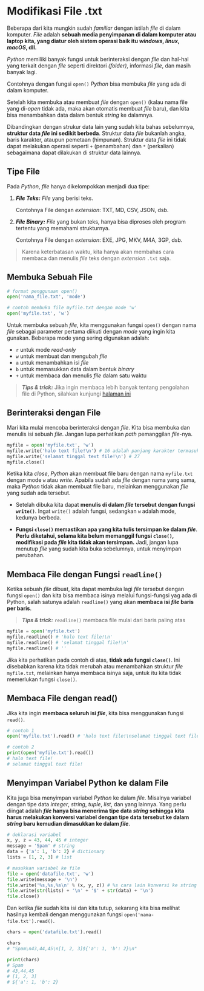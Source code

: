 # Modifikasi File .txt

Beberapa dari kita mungkin sudah *familiar* dengan istilah *file* di dalam komputer. *File* adalah **sebuah media penyimpanan di dalam komputer atau laptop kita, yang diatur oleh sistem operasi baik itu *windows*, *linux*, *macOS*, dll.**

*Python* memiliki banyak fungsi untuk berinteraksi dengan *file* dan hal-hal yang terkait dengan *file* seperti direktori *(folder)*, informasi *file*, dan masih banyak lagi.

Contohnya dengan fungsi `open()` *Python* bisa membuka *file* yang ada di dalam komputer.

Setelah kita membuka atau membuat *file* dengan `open()` (kalau nama file yang di-*open* tidak ada, maka akan otomatis membuat *file* baru), dan kita bisa menambahkan data dalam bentuk *string* ke dalamnya.

Dibandingkan dengan strukur data lain yang sudah kita bahas sebelumnya, **struktur data *file* ini sedikit berbeda**. Struktur data *file* bukanlah angka, baris karakter, ataupun pemetaan (himpunan). Struktur data *file* ini tidak dapat melakukan operasi seperti `+` (penambahan) dan `*` (perkalian) sebagaimana dapat dilakukan di struktur data lainnya.

## Tipe File

Pada *Python*, *file* hanya dikelompokkan menjadi dua tipe:

1. ***File Teks:*** *File* yang berisi teks.

    Contohnya File dengan *extension*: TXT, MD, CSV, JSON, dsb.

2. ***File Binary:*** *File* yang bukan teks, hanya bisa diproses oleh program tertentu yang memahami strukturnya.

    Contohnya File dengan *extension*: EXE, JPG, MKV, M4A, 3GP, dsb.

> Karena keterbatasan waktu, kita hanya akan membahas cara membaca dan menulis *file* teks dengan *extension* `.txt` saja.

## Membuka Sebuah File

```py
# format penggunaan open()
open('nama_file.txt', 'mode')

# contoh membuka file myfile.txt dengan mode 'w'
open('myfile.txt', 'w')
```

Untuk membuka sebuah *file*, kita menggunakan fungsi `open()` dengan nama *file* sebagai parameter pertama diikuti dengan *mode* yang ingin kita gunakan. Beberapa mode yang sering digunakan adalah:

- `r` untuk mode *read-only*
- `w` untuk membuat dan mengubah *file*
- `a` untuk menambahkan isi *file*
- `b` untuk memasukkan data dalam bentuk *binary*
- `+` untuk membaca dan menulis *file* dalam satu waktu

> ***Tips & trick:*** Jika ingin membaca lebih banyak tentang pengolahan file di Python, silahkan kunjungi [halaman ini](https://docs.python.org/3/tutorial/inputoutput.html)

## Berinteraksi dengan File

Mari kita mulai mencoba berinteraksi dengan *file*. Kita bisa membuka dan menulis isi sebuah *file*. Jangan lupa perhatikan *path* pemanggilan *file*-nya.

```py
myfile = open('myfile.txt', 'w')
myfile.write('halo text file!\n') # 16 adalah panjang karakter termasuk spasi dan baris baru
myfile.write('selamat tinggal text file!\n') # 27
myfile.close()
```

Ketika kita *close*, *Python* akan membuat file baru dengan nama `myfile.txt` dengan mode `w` atau *write*. Apabila sudah ada *file* dengan nama yang sama, maka *Python* tidak akan membuat file baru, melainkan menggunakan *file* yang sudah ada tersebut.

- Setelah dibuka kita dapat **menulis di dalam *file* tersebut dengan fungsi `write()`**. Ingat `write()` adalah fungsi, sedangkan `w` adalah mode, kedunya berbeda.

- **Fungsi `close()` memastikan apa yang kita tulis tersimpan ke dalam *file***. **Perlu diketahui, selama kita belum memanggil fungsi `close()`, modifikasi pada *file* kita tidak akan tersimpan.** Jadi, jangan lupa menutup *file* yang sudah kita buka sebelumnya, untuk menyimpan perubahan.

## Membaca File dengan Fungsi `readline()`

Ketika sebuah *file* dibuat, kita dapat membuka lagi *file* tersebut dengan fungsi `open()` dan kita bisa membaca isinya melalui fungsi-fungsi yag ada di Python, salah satunya adalah `readline()` yang akan **membaca isi *file* baris per baris**.

> ***Tips & trick:*** `readline()` membaca file mulai dari baris paling atas

```py
myfile = open('myfile.txt')
myfile.readline() # 'halo text file!\n'
myfile.readline() # 'selamat tinggal file!\n'
myfile.readline() # ''
```

Jika kita perhatikan pada contoh di atas, **tidak ada fungsi `close()`**. Ini disebabkan karena kita tidak merubah atau menambahkan struktur *file* `myfile.txt`, melainkan hanya membaca isinya saja, untuk itu kita tidak memerlukan fungsi `close()`.

## Membaca File dengan read()

Jika kita ingin **membaca seluruh isi *file***, kita bisa menggunakan fungsi `read()`.

```py
# contoh 1
open('myfile.txt').read() # 'halo text file!\nselamat tinggal text file!\n'

# contoh 2
print(open('myfile.txt').read())
# halo text file!
# selamat tinggal text file!
```

## Menyimpan Variabel Python ke dalam File

Kita juga bisa menyimpan variabel *Python* ke dalam *file*. Misalnya variabel dengan tipe data *integer*, *string*, *tuple*, *list*, dan yang lainnya. Yang perlu diingat adalah ***file* hanya bisa menerima tipe data *string* sehingga kita harus melakukan konversi variabel dengan tipe data tersebut ke dalam *string* baru kemudian dimasukkan ke dalam *file***.

```py
# deklarasi variabel
x, y, z = 43, 44, 45 # integer
message = 'Spam' # string
data = {'a': 1, 'b': 2} # dictionary
lists = [1, 2, 3] # list

# masukkan variabel ke file
file = open('datafile.txt', 'w')
file.write(message + '\n')
file.write('%s,%s,%s\n' % (x, y, z)) # %s cara lain konversi ke string
file.write(str(lists) + '\n' + '$' + str(data) + '\n')
file.close()
```

Dan ketika *file* sudah kita isi dan kita tutup, sekarang kita bisa melihat hasilnya kembali dengan menggunakan fungsi `open('nama-file.txt').read()`.

```py
chars = open('datafile.txt').read()

chars
# "Spam\n43,44,45\n[1, 2, 3]${'a': 1, 'b': 2}\n"

print(chars)
# Spam
# 43,44,45
# [1, 2, 3]
# ${'a': 1, 'b': 2}
```
